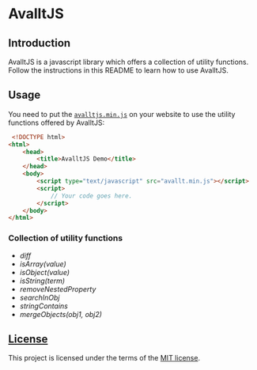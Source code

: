 # AvalltJS
## Introduction
AvalltJS is a javascript library which offers a collection of utility functions. Follow the instructions in this README to learn how to use AvalltJS.
## Usage
You need to put the [`avalltjs.min.js`](https://github.com/HalilBu/avallt.js/blob/master/avallt.min.js) on your website to use the utility functions offered by AvalltJS:
```html
 <!DOCTYPE html>
<html>
    <head>
        <title>AvalltJS Demo</title>
    </head>
    <body>
        <script type="text/javascript" src="avallt.min.js"></script>
        <script>
            // Your code goes here.
        </script>
    </body>
</html>
```
### Collection of utility functions
- *diff*
- *isArray(value)*
- *isObject(value)*
- *isString(term)*
- *removeNestedProperty*
- *searchInObj*
- *stringContains*
- *mergeObjects(obj1, obj2)*

## [License](LICENSE)

This project is licensed under the terms of the [MIT license](LICENSE).
